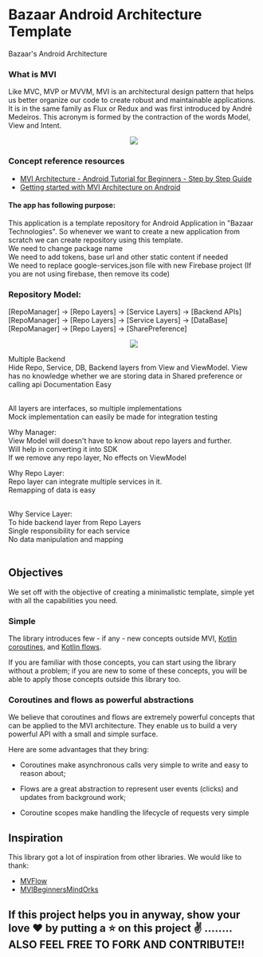 # Bazaar Android Architecture Template
Bazaar's Android Architecture

### What is MVI
Like MVC, MVP or MVVM, MVI is an architectural design pattern that helps us better organize our code to create robust and maintainable applications. It is in the same family as Flux or Redux and was first introduced by André Medeiros. This acronym is formed by the contraction of the words Model, View and Intent.
<p align="center">
  <img src="https://github.com/bazaartechnologies/Bazaar-Android-MVI-Architecture-Kotlin/blob/master/github/mvi_image.png">
</p>

### Concept reference resources 
- [MVI Architecture - Android Tutorial for Beginners - Step by Step Guide](https://blog.mindorks.com/mvi-architecture-android-tutorial-for-beginners-step-by-step-guide)
- [Getting started with MVI Architecture on Android](https://proandroiddev.com/getting-started-with-mvi-architecture-on-android-b2c280b7023)


#### The app has following purpose:
This application is a template repository for Android Application in "Bazaar Technologies". So whenever we want to create a new application from scratch we can create repository using this template.<br/>
We need to change package name<br/>
We need to add tokens, base url and other static content if needed<br/>
We need to replace google-services.json file with new Firebase project (If you are not using firebase, then remove its code)<br/>


### Repository Model:
[RepoManager] -> [Repo Layers] -> [Service Layers] -> [Backend APIs] <br/>
[RepoManager] -> [Repo Layers] -> [Service Layers] -> [DataBase]<br/>
[RepoManager] -> [Repo Layers] -> [SharePreference] <br/>

<p align="center">
  <img src="https://github.com/bazaartechnologies/Bazaar-Android-MVI-Architecture-Kotlin/blob/master/github/RepositoryPattern.png">
</p>

Multiple Backend<br/>
Hide Repo, Service, DB, Backend layers from View and ViewModel. View has no knowledge whether we are storing data in Shared preference or calling api
Documentation Easy<br/><br/>

All layers are interfaces, so multiple implementations<br/>
Mock implementation can easily be made for integration testing<br/>

Why Manager:<br/>
View Model will doesn't have to know about repo layers and further.<br/>
Will help in converting it into SDK<br/>
If we remove any repo layer, No effects on ViewModel<br/>

Why Repo Layer:<br/>
Repo layer can integrate multiple services in it.<br/>
Remapping of data is easy<br/><br/>

Why Service Layer: <br/>
To hide backend layer from Repo Layers<br/>
Single responsibility for each service<br/>
No data manipulation and mapping<br/><br/>


## Objectives

We set off with the objective of creating a minimalistic template, simple yet with all the 
capabilities you need.

### Simple 
The library introduces few - if any - new concepts outside MVI, 
[Kotlin coroutines](https://kotlinlang.org/docs/reference/coroutines/basics.html), and 
[Kotlin flows](https://kotlinlang.org/docs/reference/coroutines/flow.html). 

If you are familiar with those concepts, you can start using the library without a problem; if you are new to some of these
concepts, you will be able to apply those concepts outside this library too.

### Coroutines and flows as powerful abstractions 

We believe that coroutines and flows are extremely powerful concepts that can be applied to the MVI architecture. 
They enable us to build a very powerful API with a small and simple surface.

Here are some advantages that they bring:

* Coroutines make asynchronous calls very simple to write and easy to reason about;

* Flows are a great abstraction to represent user events (clicks) and updates from background work;

* Coroutine scopes make handling the lifecycle of requests very simple

## Inspiration

This library got a lot of inspiration from other libraries. We would like to thank:

* [MVFlow](https://github.com/pedroql/mvflow)
* [MVIBeginnersMindOrks](https://github.com/MindorksOpenSource/MVI-Architecture-Android-Beginners)

## If this project helps you in anyway, show your love :heart: by putting a :star: on this project :v: ........ ALSO FEEL FREE TO FORK AND CONTRIBUTE!!
